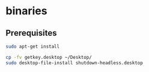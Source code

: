 # binaries

Prerequisites
-------------

```bash
sudo apt-get install 

```

```bash
cp -fv getkey.desktop ~/Desktop/
sudo desktop-file-install shutdown-headless.desktop

```

